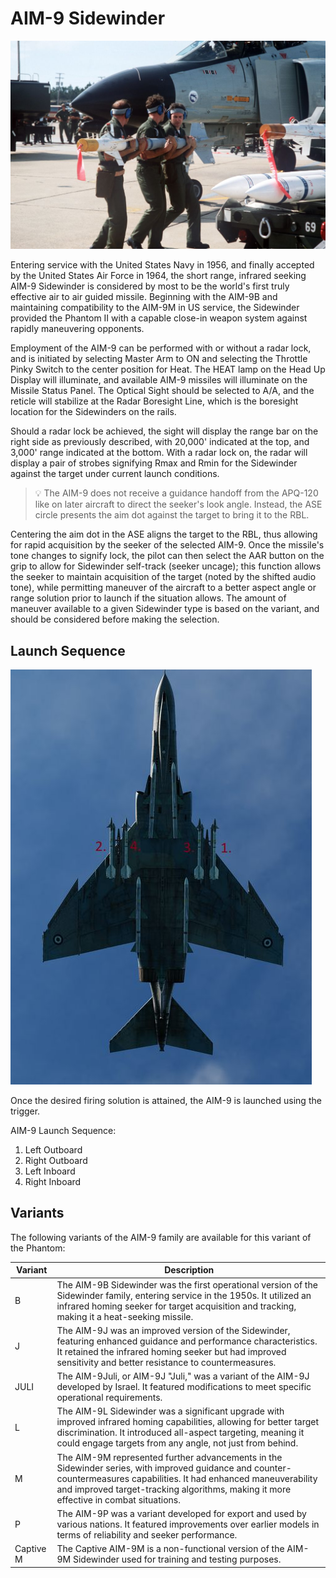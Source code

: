 # AIM-9 Sidewinder

![aim9](../../img/aim9.jpg)

Entering service with the United States Navy in 1956, and finally accepted by
the United States Air Force in 1964, the short range, infrared seeking AIM-9
Sidewinder is considered by most to be the world's first truly effective air to
air guided missile. Beginning with the AIM-9B and maintaining compatibility to
the AIM-9M in US service, the Sidewinder provided the Phantom II with a capable
close-in weapon system against rapidly maneuvering opponents.

Employment of the AIM-9 can be performed with or without a radar lock, and is
initiated by selecting Master Arm to ON and selecting the Throttle Pinky Switch
to the center position for Heat. The HEAT lamp on the Head Up Display will
illuminate, and available AIM-9 missiles will illuminate on the Missile Status
Panel. The Optical Sight should be selected to A/A, and the reticle will
stabilize at the Radar Boresight Line, which is the boresight location for the
Sidewinders on the rails.

Should a radar lock be achieved, the sight will display the range bar on the
right side as previously described, with 20,000' indicated at the top, and
3,000' range indicated at the bottom. With a radar lock on, the radar will
display a pair of strobes signifying Rmax and Rmin for the Sidewinder against
the target under current launch conditions.

>💡 The AIM-9 does not receive a guidance handoff from
> the APQ-120 like on later aircraft to direct the seeker's look angle. Instead,
> the ASE circle presents the aim dot against the target to bring it to the RBL.
> 
Centering the aim dot in the ASE aligns the target to the RBL, thus allowing for
rapid acquisition by the seeker of the selected AIM-9. Once the missile's tone
changes to signify lock, the pilot can then select the AAR button on the grip to
allow for Sidewinder self-track (seeker uncage); this function allows the seeker
to maintain acquisition of the target (noted by the shifted audio tone), while
permitting maneuver of the aircraft to a better aspect angle or range solution
prior to launch if the situation allows. The amount of maneuver available to a
given Sidewinder type is based on the variant, and should be considered before
making the selection.

## Launch Sequence

![ext_weapons_launch_sequence_ir](../../img/ext_launch_seq_ir.jpg)

Once the desired firing solution is attained, the AIM-9 is launched using the
trigger.

AIM-9 Launch Sequence:

1. Left Outboard
2. Right Outboard
3. Left Inboard
4. Right Inboard

## Variants

The following variants of the AIM-9 family are available for this variant of the
Phantom:

| Variant   | Description                                                                                                                                                                                                                                                    |
|-----------|----------------------------------------------------------------------------------------------------------------------------------------------------------------------------------------------------------------------------------------------------------------|
| B         | The AIM-9B Sidewinder was the first operational version of the Sidewinder family, entering service in the 1950s. It utilized an infrared homing seeker for target acquisition and tracking, making it a heat-seeking missile.                                  |
| J         | The AIM-9J was an improved version of the Sidewinder, featuring enhanced guidance and performance characteristics. It retained the infrared homing seeker but had improved sensitivity and better resistance to countermeasures.                               |
| JULI      | The AIM-9Juli, or AIM-9J "Juli," was a variant of the AIM-9J developed by Israel. It featured modifications to meet specific operational requirements.                                                                                                         |
| L         | The AIM-9L Sidewinder was a significant upgrade with improved infrared homing capabilities, allowing for better target discrimination. It introduced all-aspect targeting, meaning it could engage targets from any angle, not just from behind.               |
| M         | The AIM-9M represented further advancements in the Sidewinder series, with improved guidance and counter-countermeasures capabilities. It had enhanced maneuverability and improved target-tracking algorithms, making it more effective in combat situations. |
| P         | The AIM-9P was a variant developed for export and used by various nations. It featured improvements over earlier models in terms of reliability and seeker performance.                                                                                        |
| Captive M | The Captive AIM-9M is a non-functional version of the AIM-9M Sidewinder used for training and testing purposes.                                                                                                                                                |
